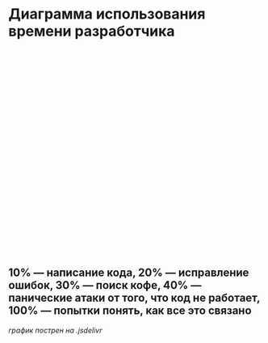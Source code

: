 # Диаграмма использования времени разработчика

<div id="treemap-container" style="width: 100%; height: 400px;"></div>

<script src="https://cdn.jsdelivr.net/npm/echarts/dist/echarts.min.js"></script>
<script>
  var chartDom = document.getElementById('treemap-container');
  var myChart = echarts.init(chartDom);
  var option = {
    title: {
      text: ' ',
      subtext: 'Где код? Где обещанный код?!',
      left: 'center'
    },
    tooltip: {
      trigger: 'item',
      formatter: '{b}: {c} часов ({d}%)'
    },
    series: [{
      type: 'treemap',
      data: [
        {
          name: 'Написание кода (который работает)',
          value: 5,
          itemStyle: { color: '#67C23A' } // Зеленый цвет
        },
        {
          name: 'Тестирование (или "Почему это сломалось опять?!")',
          value: 8,
          itemStyle: { color: '#E6A23C' } // Оранжевый цвет
        },
        {
          name: 'Документирование (нет)',
          value: 1,
          itemStyle: { color: '#F56C6C' } // Красный цвет
        },
        {
          name: 'Изучение новых технологий ("Я просто посмотрю, как это работает")',
          value: 12,
          itemStyle: { color: '#409EFF' } // Синий цвет
        },
        {
          name: 'Совещания (где никто не слушает, но все говорят)',
          value: 6,
          itemStyle: { color: '#909399' } // Серый цвет
        },
        {
          name: 'Багфиксинг (или "Кто сломал production? Это не я")',
          value: 10,
          itemStyle: { color: '#324157' } // Темно-синий цвет
        },
        {
          name: 'Поиск кофейного вдохновения (без кофе код не компилируется)',
          value: 7,
          itemStyle: { color: '#FFD700' } // Золотой цвет
        },
        {
          name: 'Панические атаки: (Простите, можно в команду?)',
          value: 3,
          itemStyle: { color: '#FF69B4' } // Розовый цвет
        },
        {
          name: 'Прокрастинация (я просто готовлюсь к работе!)',
          value: 15,
          itemStyle: { color: '#8B008B' } // Фиолетовый цвет
        },
        {
          name: 'Битва с магическим багом (который исчезает при запуске в дебаге)',
          value: 5,
          itemStyle: { color: '#FF4500' } // Апельсиново-красный цвет
        },
        {
          name: 'Написание TODO, которые станут частью legacy code',
          value: 4,
          itemStyle: { color: '#228B22' } // Тёмно-зелёный цвет
        },
        {
          name: 'Обсуждение инструментов (Pycharm vs VS Code — Собаки или Кошки?)',
          value: 8,
          itemStyle: { color: '#1E90FF' } // Голубой цвет
        },
        {
          name: 'Просто делал def sleep()',
          value: 2,
          itemStyle: { color: '#FF8C00' } // Коралловый цвет
        },
        {
          name: 'Гугление ошибки (Споры с ChatGpt)',
          value: 10,
          itemStyle: { color: '#8A2BE2' } // Сиреневый цвет
        },
        {
          name: 'Откладывание релиза (потому что "ещё не готово")',
          value: 3,
          itemStyle: { color: '#FF1493' } // Ярко-розовый цвет
        },
        {
          name: 'Попытки понять, почему тесты работают локально, но падают на CI',
          value: 4,
          itemStyle: { color: '#00CED1' } // Бирюзовый цвет
        },
        {
          name: 'Debugging by Staring (просто смотрю на экран и жду, ошибку)',
          value: 6,
          itemStyle: { color: '#FFDAB9' } // Персиковый цвет
        },
        {
          name: 'Убеждение коллег, что "Баг не на моей стороне"',
          value: 2,
          itemStyle: { color: '#ADFF2F' } // Лаймовый цвет
        },
        {
          name: 'Переписывание рабочего кода "потому что можно сделать лучше"',
          value: 3,
          itemStyle: { color: '#FF6347' } // Томатный цвет
        },
        {
          name: 'Придумывание причин, почему нельзя использовать Git Rebase',
          value: 1,
          itemStyle: { color: '#8B0000' } // Бордовый цвет
        }
      ],
      label: {
        show: true,
        formatter: '{b}\n{c} ч'
      },
      levels: [
        {
          itemStyle: {
            borderWidth: 5,
            borderColor: '#fff'
          }
        }
      ]
    }]
  };
  myChart.setOption(option);
</script>

## 10% — написание кода, 20% — исправление ошибок, 30% — поиск кофе, 40% — панические атаки от того, что код не работает, 100% — попытки понять, как все это связано

_график пострен на .jsdelivr_